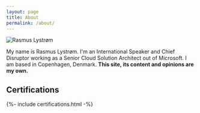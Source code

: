 ```yaml
---
layout: page
title: About
permalink: /about/
---
```


![Rasmus Lystrøm](/assets/portrait.jpg "Rasmus Lystrøm")

My name is Rasmus Lystrøm. I'm an International Speaker and Chief Disruptor working as a Senior Cloud Solution Architect out of Microsoft. I am based in Copenhagen, Denmark. **This site, its content and opinions are my own.**

## Certifications

{%- include certifications.html -%}
